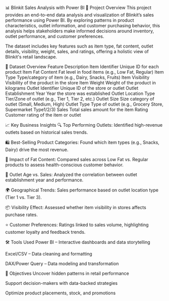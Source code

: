 📊 Blinkit Sales Analysis with Power BI
🧾 Project Overview
This project provides an end-to-end data analysis and visualization of Blinkit’s sales performance using Power BI. By exploring patterns in product characteristics, outlet information, and customer purchasing behavior, this analysis helps stakeholders make informed decisions around inventory, outlet performance, and customer preferences.

The dataset includes key features such as item type, fat content, outlet details, visibility, weight, sales, and ratings, offering a holistic view of Blinkit's retail landscape.

🧩 Dataset Overview
Feature	Description
Item Identifier	Unique ID for each product
Item Fat Content	Fat level in food items (e.g., Low Fat, Regular)
Item Type	Type/category of item (e.g., Dairy, Snacks, Fruits)
Item Visibility	Visibility of the product in the store
Item Weight	Weight of the product in kilograms
Outlet Identifier	Unique ID of the store or outlet
Outlet Establishment Year	Year the store was established
Outlet Location Type	Tier/Zone of outlet (e.g., Tier 1, Tier 2, etc.)
Outlet Size	Size category of outlet (Small, Medium, High)
Outlet Type	Type of outlet (e.g., Grocery Store, Supermarket Type1/2/3)
Sales	Total sales amount for the item
Rating	Customer rating of the item or outlet

📈 Key Business Insights
🔍 Top Performing Outlets: Identified high-revenue outlets based on historical sales trends.

🛍️ Best-Selling Product Categories: Found which item types (e.g., Snacks, Dairy) drive the most revenue.

🧾 Impact of Fat Content: Compared sales across Low Fat vs. Regular products to assess health-conscious customer behavior.

🏪 Outlet Age vs. Sales: Analyzed the correlation between outlet establishment year and performance.

🌍 Geographical Trends: Sales performance based on outlet location type (Tier 1 vs. Tier 3).

📦 Visibility Effect: Assessed whether item visibility in stores affects purchase rates.

⭐ Customer Preferences: Ratings linked to sales volume, highlighting customer loyalty and feedback trends.

🛠 Tools Used
Power BI – Interactive dashboards and data storytelling

Excel/CSV – Data cleaning and formatting

DAX/Power Query – Data modeling and transformation

📌 Objectives
Uncover hidden patterns in retail performance

Support decision-makers with data-backed strategies

Optimize product placements, stock, and promotions

